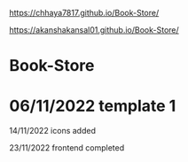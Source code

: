 https://chhaya7817.github.io/Book-Store/

https://akanshakansal01.github.io/Book-Store/

# Book-Store
# 06/11/2022 template 1
14/11/2022 icons added

23/11/2022 frontend completed 
